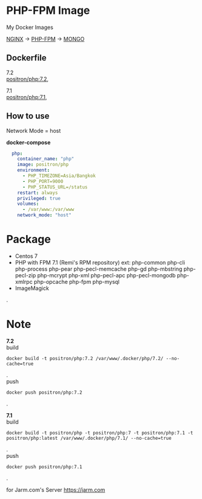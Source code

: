 # PHP-FPM Image
My Docker Images

[NGINX](https://hub.docker.com/r/positron/nginx) -> [PHP-FPM](https://hub.docker.com/r/positron/php) -> [MONGO](https://hub.docker.com/r/positron/mongo)

## Dockerfile  

7.2  
[positron/php:7.2](https://github.com/positronth/docker-php/blob/master/7.2/Dockerfile),

7.1  
[positron/php:7.1](https://github.com/positronth/docker-php/blob/master/7.1/Dockerfile),   

## How to use
Network Mode = host

**docker-compose**
```yaml
  php:
    container_name: "php"
    image: positron/php
    environment:
      - PHP_TIMEZONE=Asia/Bangkok
      - PHP_PORT=9000
      - PHP_STATUS_URL=/status
    restart: always
    privileged: true
    volumes:
      - /var/www:/var/www
    network_mode: "host"
```

# Package
- Centos 7
- PHP with FPM 7.1 (Remi's RPM repository)
ext:  php-common php-cli php-process php-pear php-pecl-memcache php-gd php-mbstring php-pecl-zip php-mcrypt php-xml php-pecl-apc php-pecl-mongodb php-xmlrpc php-opcache php-fpm php-mysql
-  ImageMagick

.

# Note
**7.2**  
build  
```
docker build -t positron/php:7.2 /var/www/.docker/php/7.2/ --no-cache=true
```  
.  
push  
```
docker push positron/php:7.2
```  
.  

**7.1**  
build  
```
docker build -t positron/php -t positron/php:7 -t positron/php:7.1 -t positron/php:latest /var/www/.docker/php/7.1/ --no-cache=true
```  
.  
push  
```
docker push positron/php:7.1
```  
.  

for Jarm.com's Server
https://jarm.com
